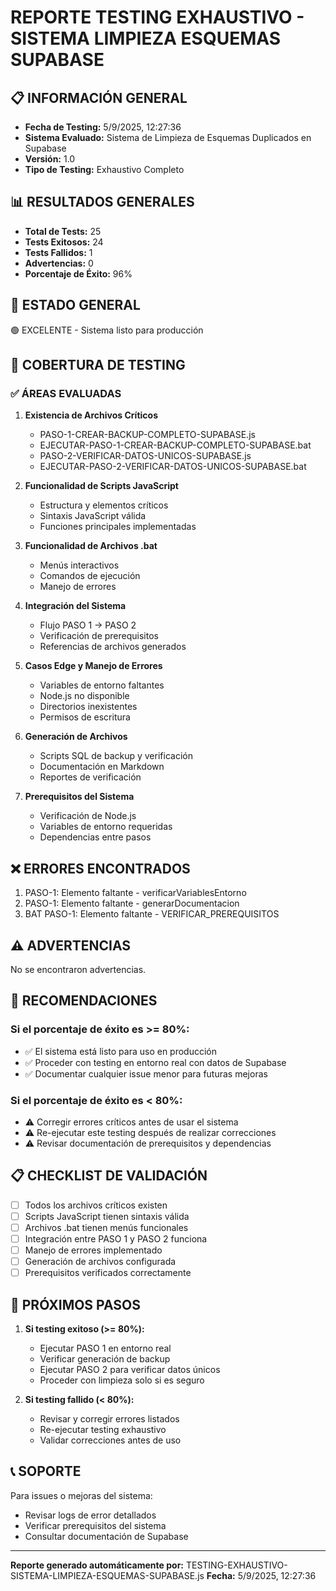 # REPORTE TESTING EXHAUSTIVO - SISTEMA LIMPIEZA ESQUEMAS SUPABASE

## 📋 INFORMACIÓN GENERAL

- **Fecha de Testing:** 5/9/2025, 12:27:36
- **Sistema Evaluado:** Sistema de Limpieza de Esquemas Duplicados en Supabase
- **Versión:** 1.0
- **Tipo de Testing:** Exhaustivo Completo

## 📊 RESULTADOS GENERALES

- **Total de Tests:** 25
- **Tests Exitosos:** 24
- **Tests Fallidos:** 1
- **Advertencias:** 0
- **Porcentaje de Éxito:** 96%

## 🎯 ESTADO GENERAL

🟢 EXCELENTE - Sistema listo para producción

## 🧪 COBERTURA DE TESTING

### ✅ ÁREAS EVALUADAS

1. **Existencia de Archivos Críticos**
   - PASO-1-CREAR-BACKUP-COMPLETO-SUPABASE.js
   - EJECUTAR-PASO-1-CREAR-BACKUP-COMPLETO-SUPABASE.bat
   - PASO-2-VERIFICAR-DATOS-UNICOS-SUPABASE.js
   - EJECUTAR-PASO-2-VERIFICAR-DATOS-UNICOS-SUPABASE.bat

2. **Funcionalidad de Scripts JavaScript**
   - Estructura y elementos críticos
   - Sintaxis JavaScript válida
   - Funciones principales implementadas

3. **Funcionalidad de Archivos .bat**
   - Menús interactivos
   - Comandos de ejecución
   - Manejo de errores

4. **Integración del Sistema**
   - Flujo PASO 1 → PASO 2
   - Verificación de prerequisitos
   - Referencias de archivos generados

5. **Casos Edge y Manejo de Errores**
   - Variables de entorno faltantes
   - Node.js no disponible
   - Directorios inexistentes
   - Permisos de escritura

6. **Generación de Archivos**
   - Scripts SQL de backup y verificación
   - Documentación en Markdown
   - Reportes de verificación

7. **Prerequisitos del Sistema**
   - Verificación de Node.js
   - Variables de entorno requeridas
   - Dependencias entre pasos

## ❌ ERRORES ENCONTRADOS

1. PASO-1: Elemento faltante - verificarVariablesEntorno
2. PASO-1: Elemento faltante - generarDocumentacion
3. BAT PASO-1: Elemento faltante - VERIFICAR_PREREQUISITOS

## ⚠️ ADVERTENCIAS

No se encontraron advertencias.

## 🔄 RECOMENDACIONES

### Si el porcentaje de éxito es >= 80%:
- ✅ El sistema está listo para uso en producción
- ✅ Proceder con testing en entorno real con datos de Supabase
- ✅ Documentar cualquier issue menor para futuras mejoras

### Si el porcentaje de éxito es < 80%:
- ⚠️ Corregir errores críticos antes de usar el sistema
- ⚠️ Re-ejecutar este testing después de realizar correcciones
- ⚠️ Revisar documentación de prerequisitos y dependencias

## 📋 CHECKLIST DE VALIDACIÓN

- [ ] Todos los archivos críticos existen
- [ ] Scripts JavaScript tienen sintaxis válida
- [ ] Archivos .bat tienen menús funcionales
- [ ] Integración entre PASO 1 y PASO 2 funciona
- [ ] Manejo de errores implementado
- [ ] Generación de archivos configurada
- [ ] Prerequisitos verificados correctamente

## 🚀 PRÓXIMOS PASOS

1. **Si testing exitoso (>= 80%):**
   - Ejecutar PASO 1 en entorno real
   - Verificar generación de backup
   - Ejecutar PASO 2 para verificar datos únicos
   - Proceder con limpieza solo si es seguro

2. **Si testing fallido (< 80%):**
   - Revisar y corregir errores listados
   - Re-ejecutar testing exhaustivo
   - Validar correcciones antes de uso

## 📞 SOPORTE

Para issues o mejoras del sistema:
- Revisar logs de error detallados
- Verificar prerequisitos del sistema
- Consultar documentación de Supabase

---

**Reporte generado automáticamente por:** TESTING-EXHAUSTIVO-SISTEMA-LIMPIEZA-ESQUEMAS-SUPABASE.js
**Fecha:** 5/9/2025, 12:27:36
